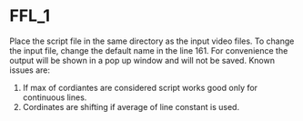 # FFL_1
Place the script file in the same directory as the input video files.
To change the input file, change the default name in the line 161.
For convenience the output will be shown in a pop up window and will not be saved. 
Known issues are:  
1. If max of cordiantes are considered script works good only for continuous lines.
2. Cordinates are shifting if average of line constant is used. 
